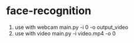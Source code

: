 # face-recognition
1. use with webcam
  main.py -i 0 -o output_video
2. use with video
  main.py -i video.mp4 -o 0
